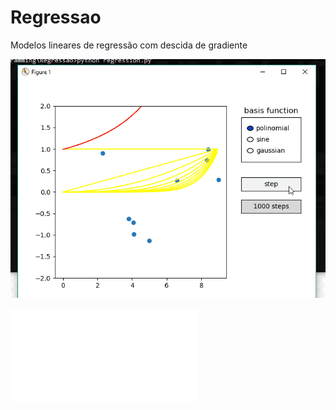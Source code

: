 # Regressao
Modelos lineares de regressão com descida de gradiente

![Demo](/demo.gif)

![Descricao](/descricao.pdf)
